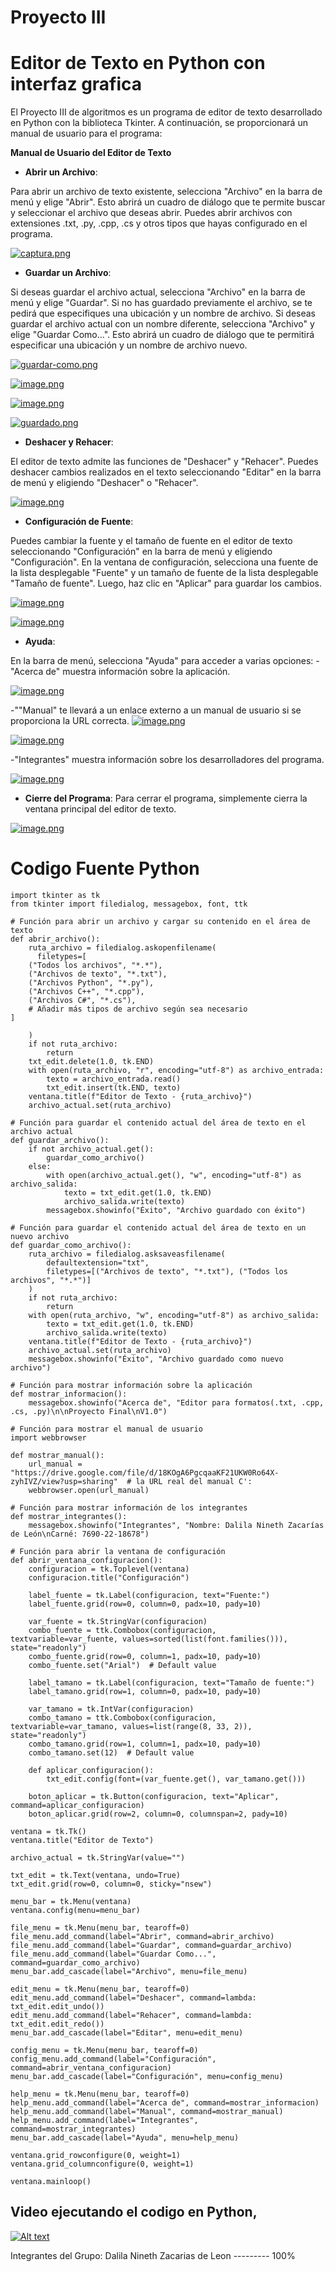 
 # Proyecto III 
 # Editor de Texto en Python con interfaz grafica 
 
El Proyecto III de algoritmos es un programa de editor de texto desarrollado en Python con la biblioteca Tkinter. 
A continuación, se proporcionará un manual de usuario para el programa:

**Manual de Usuario del Editor de Texto**

- **Abrir un Archivo**:

Para abrir un archivo de texto existente, selecciona "Archivo" en la barra de menú y elige "Abrir". 
Esto abrirá un cuadro de diálogo que te permite buscar y seleccionar el archivo que deseas abrir. 
Puedes abrir archivos con extensiones .txt, .py, .cpp, .cs y otros tipos que hayas configurado en el programa.

[![captura.png](https://i.postimg.cc/Dy2Tq3Tt/captura.png)](https://postimg.cc/Btwk0ytg)


- **Guardar un Archivo**:

Si deseas guardar el archivo actual, selecciona "Archivo" en la barra de menú y elige "Guardar". 
Si no has guardado previamente el archivo, se te pedirá que especifiques una ubicación y un nombre de archivo.
Si deseas guardar el archivo actual con un nombre diferente, selecciona "Archivo" y elige "Guardar Como...". Esto abrirá un cuadro de diálogo que te permitirá especificar una ubicación y un nombre de archivo nuevo.

[![guardar-como.png](https://i.postimg.cc/NjqRNDNq/guardar-como.png)](https://postimg.cc/kBsVGQ3f)

[![image.png](https://i.postimg.cc/9F8Q0Q7x/image.png)](https://postimg.cc/WhZvfjSr)

[![image.png](https://i.postimg.cc/sx0Cj1N7/image.png)](https://postimg.cc/CnDQJMYx)

[![guardado.png](https://i.postimg.cc/s2PmPqyN/guardado.png)](https://postimg.cc/JynjMTsN)

- **Deshacer y Rehacer**:

El editor de texto admite las funciones de "Deshacer" y "Rehacer". Puedes deshacer cambios realizados en el texto seleccionando "Editar" en la barra de menú y eligiendo "Deshacer" o "Rehacer".

[![image.png](https://i.postimg.cc/s2zqRpgb/image.png)](https://postimg.cc/18WJGV6K)

- **Configuración de Fuente**:

Puedes cambiar la fuente y el tamaño de fuente en el editor de texto seleccionando "Configuración" en la barra de menú y eligiendo "Configuración". En la ventana de configuración, selecciona una fuente de la lista desplegable "Fuente" y un tamaño de fuente de la lista desplegable "Tamaño de fuente". Luego, haz clic en "Aplicar" para guardar los cambios.

[![image.png](https://i.postimg.cc/WbJHF9DQ/image.png)](https://postimg.cc/tYp58NN5)

[![image.png](https://i.postimg.cc/BnT7NXBp/image.png)](https://postimg.cc/SnKGxQ5Y)

- **Ayuda**:

En la barra de menú, selecciona "Ayuda" para acceder a varias opciones:
-"Acerca de" muestra información sobre la aplicación. 

[![image.png](https://i.postimg.cc/K4XQD2KC/image.png)](https://postimg.cc/T59rTBJc)

-""Manual" te llevará a un enlace externo a un manual de usuario si se proporciona la URL correcta.
[![image.png](https://i.postimg.cc/BnmYRRRP/image.png)](https://postimg.cc/XrykC1jn)

[![image.png](https://i.postimg.cc/8kwZ72PK/image.png)](https://postimg.cc/Sj265t9C)

-"Integrantes" muestra información sobre los desarrolladores del programa.

[![image.png](https://i.postimg.cc/wxWkqD0n/image.png)](https://postimg.cc/V5Ct40yF)

- **Cierre del Programa**:
Para cerrar el programa, simplemente cierra la ventana principal del editor de texto.

[![image.png](https://i.postimg.cc/Y0jYGybZ/image.png)](https://postimg.cc/1VhfbMxr)

# Codigo Fuente Python

```
import tkinter as tk
from tkinter import filedialog, messagebox, font, ttk

# Función para abrir un archivo y cargar su contenido en el área de texto
def abrir_archivo():
    ruta_archivo = filedialog.askopenfilename(
      filetypes=[
    ("Todos los archivos", "*.*"),
    ("Archivos de texto", "*.txt"),
    ("Archivos Python", "*.py"),
    ("Archivos C++", "*.cpp"),
    ("Archivos C#", "*.cs"),
    # Añadir más tipos de archivo según sea necesario
]

    )
    if not ruta_archivo:
        return
    txt_edit.delete(1.0, tk.END)
    with open(ruta_archivo, "r", encoding="utf-8") as archivo_entrada:
        texto = archivo_entrada.read()
        txt_edit.insert(tk.END, texto)
    ventana.title(f"Editor de Texto - {ruta_archivo}")
    archivo_actual.set(ruta_archivo)

# Función para guardar el contenido actual del área de texto en el archivo actual
def guardar_archivo():
    if not archivo_actual.get():
        guardar_como_archivo()
    else:
        with open(archivo_actual.get(), "w", encoding="utf-8") as archivo_salida:
            texto = txt_edit.get(1.0, tk.END)
            archivo_salida.write(texto)
        messagebox.showinfo("Éxito", "Archivo guardado con éxito")

# Función para guardar el contenido actual del área de texto en un nuevo archivo
def guardar_como_archivo():
    ruta_archivo = filedialog.asksaveasfilename(
        defaultextension="txt",
        filetypes=[("Archivos de texto", "*.txt"), ("Todos los archivos", "*.*")]
    )
    if not ruta_archivo:
        return
    with open(ruta_archivo, "w", encoding="utf-8") as archivo_salida:
        texto = txt_edit.get(1.0, tk.END)
        archivo_salida.write(texto)
    ventana.title(f"Editor de Texto - {ruta_archivo}")
    archivo_actual.set(ruta_archivo)
    messagebox.showinfo("Éxito", "Archivo guardado como nuevo archivo")

# Función para mostrar información sobre la aplicación
def mostrar_informacion():
    messagebox.showinfo("Acerca de", "Editor para formatos(.txt, .cpp, .cs, .py)\n\nProyecto Final\nV1.0")

# Función para mostrar el manual de usuario
import webbrowser

def mostrar_manual():
    url_manual = "https://drive.google.com/file/d/18KOgA6PgcqaaKF21UKW0Ro64X-zyhIVZ/view?usp=sharing"  # la URL real del manual C': 
    webbrowser.open(url_manual)

# Función para mostrar información de los integrantes
def mostrar_integrantes():
    messagebox.showinfo("Integrantes", "Nombre: Dalila Nineth Zacarías de León\nCarné: 7690-22-18678")

# Función para abrir la ventana de configuración
def abrir_ventana_configuracion():
    configuracion = tk.Toplevel(ventana)
    configuracion.title("Configuración")

    label_fuente = tk.Label(configuracion, text="Fuente:")
    label_fuente.grid(row=0, column=0, padx=10, pady=10)

    var_fuente = tk.StringVar(configuracion)
    combo_fuente = ttk.Combobox(configuracion, textvariable=var_fuente, values=sorted(list(font.families())), state="readonly")
    combo_fuente.grid(row=0, column=1, padx=10, pady=10)
    combo_fuente.set("Arial")  # Default value

    label_tamano = tk.Label(configuracion, text="Tamaño de fuente:")
    label_tamano.grid(row=1, column=0, padx=10, pady=10)

    var_tamano = tk.IntVar(configuracion)
    combo_tamano = ttk.Combobox(configuracion, textvariable=var_tamano, values=list(range(8, 33, 2)), state="readonly")
    combo_tamano.grid(row=1, column=1, padx=10, pady=10)
    combo_tamano.set(12)  # Default value

    def aplicar_configuracion():
        txt_edit.config(font=(var_fuente.get(), var_tamano.get()))

    boton_aplicar = tk.Button(configuracion, text="Aplicar", command=aplicar_configuracion)
    boton_aplicar.grid(row=2, column=0, columnspan=2, pady=10)

ventana = tk.Tk()
ventana.title("Editor de Texto")

archivo_actual = tk.StringVar(value="")

txt_edit = tk.Text(ventana, undo=True)
txt_edit.grid(row=0, column=0, sticky="nsew")

menu_bar = tk.Menu(ventana)
ventana.config(menu=menu_bar)

file_menu = tk.Menu(menu_bar, tearoff=0)
file_menu.add_command(label="Abrir", command=abrir_archivo)
file_menu.add_command(label="Guardar", command=guardar_archivo)
file_menu.add_command(label="Guardar Como...", command=guardar_como_archivo)
menu_bar.add_cascade(label="Archivo", menu=file_menu)

edit_menu = tk.Menu(menu_bar, tearoff=0)
edit_menu.add_command(label="Deshacer", command=lambda: txt_edit.edit_undo())
edit_menu.add_command(label="Rehacer", command=lambda: txt_edit.edit_redo())
menu_bar.add_cascade(label="Editar", menu=edit_menu)

config_menu = tk.Menu(menu_bar, tearoff=0)
config_menu.add_command(label="Configuración", command=abrir_ventana_configuracion)
menu_bar.add_cascade(label="Configuración", menu=config_menu)

help_menu = tk.Menu(menu_bar, tearoff=0)
help_menu.add_command(label="Acerca de", command=mostrar_informacion)
help_menu.add_command(label="Manual", command=mostrar_manual)
help_menu.add_command(label="Integrantes", command=mostrar_integrantes)
menu_bar.add_cascade(label="Ayuda", menu=help_menu)

ventana.grid_rowconfigure(0, weight=1)
ventana.grid_columnconfigure(0, weight=1)

ventana.mainloop()

```

## Video ejecutando el codigo en Python,

[![Alt text](https://img.youtube.com/vi/zsNqAzm2Uxs/0.jpg)](https://youtu.be/zsNqAzm2Uxs)

Integrantes del Grupo: 
Dalila Nineth Zacarias de Leon --------- 100%




